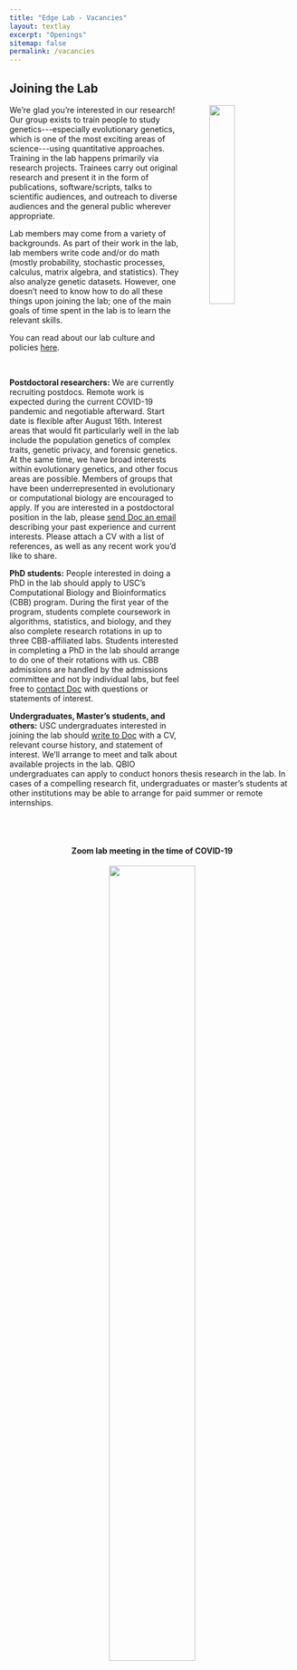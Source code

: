 ```yaml
---
title: "Edge Lab - Vacancies"
layout: textlay
excerpt: "Openings"
sitemap: false
permalink: /vacancies
---
```





<h2><b>Joining the Lab</b></h2>



  <img src="{{ site.url }}{{ site.baseurl }}/images/collage.jpg" class="img-responsive" width="30%" style="float: right; margin-left:50px;"/>

We’re glad you’re interested in our research! Our group exists to train people to study genetics---especially evolutionary genetics, which is one of the most exciting areas of science---using quantitative approaches. Training in the lab happens primarily via research projects. Trainees carry out original research and present it in the form of publications, software/scripts, talks to scientific audiences, and outreach to diverse audiences and the general public wherever appropriate. 

Lab members may come from a variety of backgrounds. As part of their work in the lab, lab members write code and/or do math (mostly probability, stochastic processes, calculus, matrix algebra, and statistics). They also analyze genetic datasets. However, one doesn’t need to know how to do all these things upon joining the lab; one of the main goals of time spent in the lab is to learn the relevant skills. 

You can read about our lab culture and policies [here]({{site.url}}{{site.baseurl}}/culture).

<br>

<b>Postdoctoral researchers:</b> We are currently recruiting postdocs. Remote work is expected during the current COVID-19 pandemic and negotiable afterward. Start date is flexible after August 16th. Interest areas that would fit particularly well in the lab include the population genetics of complex traits, genetic privacy, and forensic genetics. At the same time, we have broad interests within evolutionary genetics, and other focus areas are possible. Members of groups that have been underrepresented in evolutionary or computational biology are encouraged to apply. If you are interested in a postdoctoral position in the lab, please <a href = "mailto: edgem@usc.edu">send Doc an email</a> describing your past experience and current interests. Please attach a CV with a list of references, as well as any recent work you’d like to share. 



<b>PhD students:</b> People interested in doing a PhD in the lab should apply to USC’s Computational Biology and Bioinformatics (CBB) program. During the first year of the program, students complete coursework in algorithms, statistics, and biology, and they also complete research rotations in up to three CBB-affiliated labs. Students interested in completing a PhD in the lab should arrange to do one of their rotations with us. CBB admissions are handled by the admissions committee and not by individual labs, but feel free to <a href = "mailto: edgem@usc.edu">contact Doc</a> with questions or statements of interest.

<b>Undergraduates, Master’s students, and others:</b> USC undergraduates interested in joining the lab should <a href = "mailto: edgem@usc.edu">write to Doc</a>  with a CV, relevant course history, and statement of interest. We’ll arrange to meet and talk about available projects in the lab. QBIO undergraduates can apply to conduct honors thesis research in the lab. In cases of a compelling research fit, undergraduates or master’s students at other institutions may be able to arrange for paid summer or remote internships.



<br>
<br>
<center><h4><b>Zoom lab meeting in the time of COVID-19</b></h4></center>
<figure>
<center><img src="{{ site.url }}{{ site.baseurl }}/images/zoom.jpg" width="60%"></center>
</figure>

<br>







